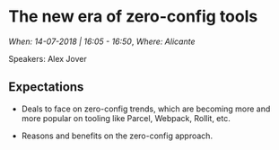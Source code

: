 # The new era of zero-config tools

*When: 14-07-2018 | 16:05 - 16:50*, *Where: Alicante*

Speakers: Alex Jover

## Expectations

- Deals to face on zero-config trends, which are becoming more and more popular on tooling like Parcel, Webpack, Rollit, etc.

- Reasons and benefits on the zero-config approach.
